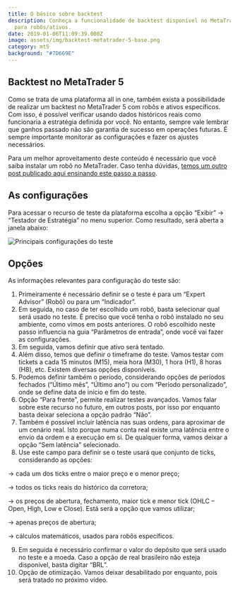 ```yaml
---
title: O básico sobre backtest
description: Conheça a funcionalidade de backtest disponível no MetaTrader 5
  para robôs/ativos.
date: 2019-01-06T11:09:39.000Z
image: assets/img/backtest-metatrader-5-base.png
category: mt5
background: "#7D669E"
---
```

## Backtest no MetaTrader 5

Como se trata de uma plataforma all in one, também exista a possibilidade de realizar um backtest no MetaTrader 5 com robôs e ativos específicos. Com isso, é possível verificar usando dados históricos reais como funcionaria a estratégia definida por você. No entanto, sempre vale lembrar que ganhos passado não são garantia de sucesso em operações futuras. É sempre importante monitorar as configurações e fazer os ajustes necessários.

Para um melhor aproveitamento deste conteúdo é necessário que você saiba instalar um robô no MetaTrader. Caso tenha dúvidas, [temos um outro post publicado aqui ensinando este passo a passo](https://brunon.com.br/instalando-rob%C3%B4s-no-metatrader-5/).

## As configurações

Para acessar o recurso de teste da plataforma escolha a opção “Exibir” -> “Testador de Estratégia” no menu superior. Como resultado, será aberta a janela abaixo:

![Principais configurações do teste](assets/img/tela-teste-base.png "Janela Testador de Estratégia")

## Opções

As informações relevantes para configuração do teste são:

1. Primeiramente é necessário definir se o teste é para um “Expert Advisor” (Robô) ou para um “Indicador”.
2. Em seguida, no caso de ter escolhido um robô, basta selecionar qual será usado no teste. É preciso que você tenha o robô instalado no seu ambiente, como vimos em posts anteriores. O robô escolhido neste passo influencia na guia “Parâmetros de entrada”, onde você vai fazer as configurações.
3. Em seguida, vamos definir que ativo será tentado.
4. Além disso, temos que definir o timeframe do teste. Vamos testar com tickets a cada 15 minutos (M15), meia hora (M30), 1 hora (H1), 8 horas (H8), etc. Existem diversas opções disponíveis.
5. Podemos definir também o período, considerando opções de períodos fechados (“Último mês”, “Último ano”) ou com “Período personalizado”, onde se define data de início e fim do teste.
6. Opção “Para frente”, permite realizar testes avançados. Vamos falar sobre este recurso no futuro, em outros posts, por isso por enquanto basta deixar seleciona a opção padrão “Não”.
7. Também é possível incluir latência nas suas ordens, para aproximar de um cenário real. Isto porque numa conta real existe uma latência entre o envio da ordem e a execução em si. De qualquer forma, vamos deixar a opção “Sem latência” selecionado.
8. Use este campo para definir se o teste usará que conjunto de ticks, considerando as opções:

\-> cada um dos ticks entre o maior preço e o menor preço;

\-> todos os ticks reais do histórico da corretora;

\-> os preços de abertura, fechamento, maior tick e menor tick (OHLC – Open, High, Low e Close). Está será a opção que vamos utilizar;

\-> apenas preços de abertura;

\-> cálculos matemáticos, usados para robôs específicos.  

9. Em seguida é necessário confirmar o valor do depósito que será usado no teste e a moeda. Caso a opção de real brasileiro não esteja disponível, basta digitar “BRL”.
10. Opção de otimização. Vamos deixar desabilitado por enquanto, pois será tratado no próximo vídeo.